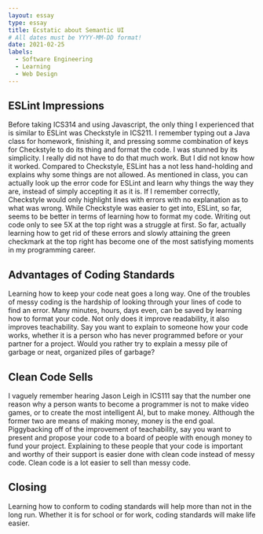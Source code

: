 ```yaml
---
layout: essay
type: essay
title: Ecstatic about Semantic UI
# All dates must be YYYY-MM-DD format!
date: 2021-02-25
labels:
  - Software Engineering
  - Learning
  - Web Design
---
```


## ESLint Impressions
Before taking ICS314 and using Javascript, the only thing I experienced that is similar to ESLint was Checkstyle in ICS211. I remember typing out a Java class for homework, finishing it, and pressing somme combination of keys for Checkstyle to do its thing and format the code. I was stunned by its simplicity. I really did not have to do that much work. But I did not know how it worked. Compared to Checkstyle, ESLint has a not less hand-holding and explains why some things are not allowed. As mentioned in class, you can actually look up the error code for ESLint and learn why things the way they are, instead of simply accepting it as it is. If I remember correctly, Checkstyle would only highlight lines with errors with no explanation as to what was wrong. While Checkstyle was easier to get into, ESLint, so far, seems to be better in terms of learning how to format my code. Writing out code only to see 5X at the top right was a struggle at first. So far, actually learning how to get rid of these errors and slowly attaining the green checkmark at the top right has become one of the most satisfying moments in my programming career. 

## Advantages of Coding Standards
Learning how to keep your code neat goes a long way. One of the troubles of messy coding is the hardship of looking through your lines of code to find an error. Many minutes, hours, days even, can be saved by learning how to format your code. Not only does it improve readability, it also improves teachability. Say you want to explain to someone how your code works, whether it is a person who has never programmed before or your partner for a project. Would you rather try to explain a messy pile of garbage or neat, organized piles of garbage?

## Clean Code Sells
I vaguely remember hearing Jason Leigh in ICS111 say that the number one reason why a person wants to become a programmer is not to make video games, or to create the most intelligent AI, but to make money. Although the former two are means of making money, money is the end goal. Piggybacking off of the improvement of teachability, say you want to present and propose your code to a board of people with enough money to fund your project. Explaining to these people that your code is important and worthy of their support is easier done with clean code instead of messy code. Clean code is a lot easier to sell than messy code. 

## Closing
Learning how to conform to coding standards will help more than not in the long run. Whether it is for school or for work, coding standards will make life easier. 
